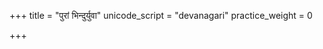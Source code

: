 +++
title = "पुरां भिन्दुर्युवा"
unicode_script = "devanagari"
practice_weight = 0

+++
<div class="js_include" url="/vedAH/sAma/paravastu-saama/devaH/indraH/purAm-bhindur-yuvA/"  newLevelForH1="1" includeTitle="false"> </div>